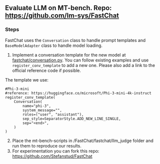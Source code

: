 ## Evaluate LLM on MT-bench. Repo: https://github.com/lm-sys/FastChat

### Steps

FastChat uses the `Conversation` class to handle prompt templates and `BaseModelAdapter` class to handle model loading.

1. Implement a conversation template for the new model at [fastchat/conversation.py](https://github.com/lm-sys/FastChat/blob/main/fastchat/conversation.py). You can follow existing examples and use `register_conv_template` to add a new one. Please also add a link to the official reference code if possible.

The template we use: 
```
#Phi-3-mini
#reference: https://huggingface.co/microsoft/Phi-3-mini-4k-instruct
register_conv_template(
    Conversation(
        name="phi-3",
        system_message="",
        roles=("user", "assistant"),
        sep_style=SeparatorStyle.ADD_NEW_LINE_SINGLE,
        sep="<end>",
    )
)
```
2. Place the mt-bench-scripts in /FastChat/fastchat/llm_judge folder and run them to reproduce our results.
3. For experimentation you can fork this repo: https://github.com/Stefanstud/FastChat
